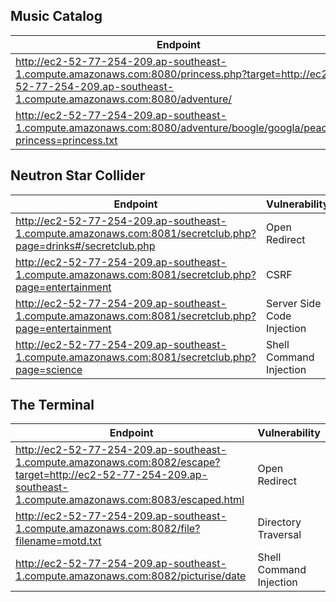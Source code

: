 ## Music Catalog

| Endpoint      | Vulnerability|
| ------------- | -------------|
| http://ec2-52-77-254-209.ap-southeast-1.compute.amazonaws.com:8080/princess.php?target=http://ec2-52-77-254-209.ap-southeast-1.compute.amazonaws.com:8080/adventure/ | Open Redirect |
| http://ec2-52-77-254-209.ap-southeast-1.compute.amazonaws.com:8080/adventure/boogle/googla/peach/?princess=princess.txt | Directory Traversal |

## Neutron Star Collider

| Endpoint      | Vulnerability|
| ------------- | -------------|
| http://ec2-52-77-254-209.ap-southeast-1.compute.amazonaws.com:8081/secretclub.php?page=drinks#/secretclub.php | Open Redirect |
| http://ec2-52-77-254-209.ap-southeast-1.compute.amazonaws.com:8081/secretclub.php?page=entertainment | CSRF |
| http://ec2-52-77-254-209.ap-southeast-1.compute.amazonaws.com:8081/secretclub.php?page=entertainment | Server Side Code Injection |
| http://ec2-52-77-254-209.ap-southeast-1.compute.amazonaws.com:8081/secretclub.php?page=science | Shell Command Injection | 

## The Terminal

| Endpoint      | Vulnerability|
| ------------- | -------------|
| http://ec2-52-77-254-209.ap-southeast-1.compute.amazonaws.com:8082/escape?target=http://ec2-52-77-254-209.ap-southeast-1.compute.amazonaws.com:8083/escaped.html | Open Redirect |
| http://ec2-52-77-254-209.ap-southeast-1.compute.amazonaws.com:8082/file?filename=motd.txt | Directory Traversal |
| http://ec2-52-77-254-209.ap-southeast-1.compute.amazonaws.com:8082/picturise/date | Shell Command Injection |
